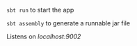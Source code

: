 `sbt run` to start the app

`sbt assembly` to generate a runnable jar file

Listens on _localhost:9002_